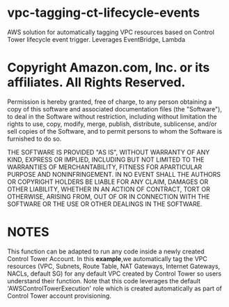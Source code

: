 # vpc-tagging-ct-lifecycle-events
AWS solution for automatically tagging VPC resources based on Control Tower lifecycle event trigger. Leverages EventBridge, Lambda


# Copyright Amazon.com, Inc. or its affiliates. All Rights Reserved.
Permission is hereby granted, free of charge, to any person obtaining a copy of this software and associated documentation files (the "Software"), to deal in the Software without restriction, including without limitation the rights to use, copy, modify, merge, publish, distribute, sublicense, and/or sell copies of the Software, and to permit persons to whom the Software is furnished to do so.

THE SOFTWARE IS PROVIDED "AS IS", WITHOUT WARRANTY OF ANY KIND, EXPRESS OR IMPLIED, INCLUDING BUT NOT LIMITED TO THE WARRANTIES OF MERCHANTABILITY, FITNESS FOR APARTICULAR PURPOSE AND NONINFRINGEMENT. IN NO EVENT SHALL THE AUTHORS OR COPYRIGHT HOLDERS BE LIABLE FOR ANY CLAIM, DAMAGES OR OTHER LIABILITY, WHETHER IN AN ACTION OF CONTRACT, TORT OR OTHERWISE, ARISING FROM, OUT OF OR IN CONNECTION WITH THE SOFTWARE OR THE USE OR OTHER DEALINGS IN THE SOFTWARE.

# NOTES
This function can be adapted to run any code inside a newly created Control Tower Account. In this ****example****,we automatically tag the VPC resources (VPC, Subnets, Route Table, NAT Gateways, Internet Gateways, NACLs, default SG) for any default VPC created by Control Tower so users understand their function. Note that this code leverages the default 'AWSControlTowerExecution' role which is created automatically as part of Control Tower account provisioning.
